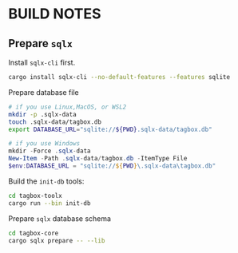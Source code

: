 # BUILD NOTES


## Prepare `sqlx`

Install `sqlx-cli` first.

```bash
cargo install sqlx-cli --no-default-features --features sqlite
```

Prepare database file

```bash
# if you use Linux,MacOS, or WSL2
mkdir -p .sqlx-data
touch .sqlx-data/tagbox.db
export DATABASE_URL="sqlite://${PWD}.sqlx-data/tagbox.db"
```

```powershell
# if you use Windows
mkdir -Force .sqlx-data
New-Item -Path .sqlx-data/tagbox.db -ItemType File
$env:DATABASE_URL = "sqlite://${PWD}\.sqlx-data\tagbox.db"
```

Build the `init-db` tools:

```bash
cd tagbox-toolx
cargo run --bin init-db
```

Prepare `sqlx` database schema

```bash
cd tagbox-core
cargo sqlx prepare -- --lib
```

